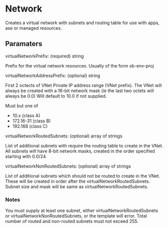 # Network

Creates a virtual network with subnets and routing table for use with apps, ase or managed resources.

## Paramaters

virtualNetworkPrefix: (required) string

Prefix for the virtual network resources. Usually of the form sb-env-proj

virtualNetworkAddressPrefix: (optional) string

First 2 octects of VNet Private IP address range (VNet prefix).
The VNet will always be created with a 16-bit network mask (ie the last two octets will always be 0.0)
Will default to 10.0 if not supplied.

Must but one of
* 10.x (class A)
* 172.16-31 (class B)
* 192.168 (class C)

virtualNetworkRoutedSubnets: (optional) array of strings

List of additional subnets with require the routing table to create in the VNet.
All subnets will have 8-bit network masks, created in the order specified starting with 0.0/24.

virtualNetworkNonRoutedSubnets: (optional) array of strings

List of additional subnets which should not be routed to create in the VNet.
These will be created in order after the virtualNetworkRoutedSubnets.
Subnet size and mask will be same as virtualNetworkRoutedSubnets.

### Notes

You must supply at least one subnet, either virtualNetworkRoutedSubnets or virtualNetworkNonRoutedSubnets, or the template will error.
Total number of routed and non-routed subnets must not exceed 255.
